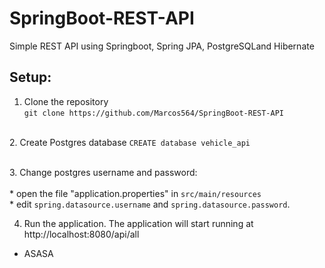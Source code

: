 # SpringBoot-REST-API
Simple REST API using Springboot, Spring JPA, PostgreSQLand Hibernate

## Setup:
1. Clone the repository <br>
   `git clone https://github.com/Marcos564/SpringBoot-REST-API`

<br> 2. Create Postgres database
   `CREATE database vehicle_api`

<br> 3. Change postgres username and password:
     <br><br>* open the file "application.properties" in `src/main/resources` <br>
     * edit `spring.datasource.username` and `spring.datasource.password`.

4. Run the application.
   The application will start running at http://localhost:8080/api/all 

* ASASA
